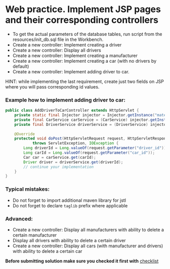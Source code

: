 # Web practice. Implement JSP pages and their corresponding controllers

- To get the actual parameters of the database tables, run script from the resources/init_db.sql
  file in the Workbench.
- Create a new controller: Implement creating a driver
- Create a new controller: Display all drivers
- Create a new controller: Implement creating a manufacturer
- Create a new controller: Implement creating a car (with no drivers by default)
- Create a new controller: Implement adding driver to car.

HINT: while implementing the last requirement, create just two fields on JSP where you will pass
corresponding id values.

### Example how to implement adding driver to car:

```java
public class AddDriverToCarController extends HttpServlet {    
    private static final Injector injector = Injector.getInstance("mate.academy"); // be careful with copy-paste
    private final CarService carService = (CarService) injector.getInstance(CarService.class);
    private final DriverService driverService = (DriverService) injector.getInstance(DriverService.class);
    
    @Override
    protected void doPost(HttpServletRequest request, HttpServletResponse response)
            throws ServletException, IOException {
        Long driverId = Long.valueOf(request.getParameter("driver_id"));
        Long carId = Long.valueOf(request.getParameter("car_id"));
        Car car = carService.get(carId);
        Driver driver = driverService.get(driverId);
        // continue your implementation 
    }
}
```

### Typical mistakes:

- Do not forget to import additional maven library for jstl
- Do not forget to declare `taglib` prefix where applicable

### Advanced:

- Create a new controller: Display all manufacturers with ability to delete a certain manufacturer
- Display all drivers with ability to delete a certain driver
- Create a new controller: Display all cars (with manufacturer and drivers) with ability to delete a
  certain car

__Before submitting solution make sure you checked it first
with__ [checklist](https://mate-academy.github.io/jv-program-fulltime/03_web/checklist/02_servlets_practice_checklist.html)
